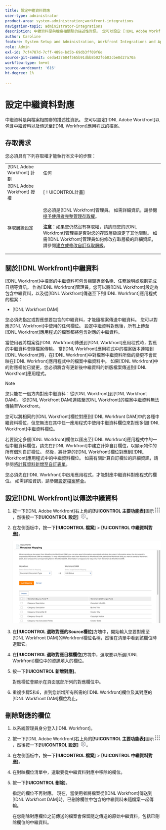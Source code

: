 ```yaml
---
title: 設定中繼資料對應
user-type: administrator
product-area: system-administration;workfront-integrations
navigation-topic: administrator-integrations
description: 中繼資料是與檔案相關聯的描述性資訊。 您可以設定 [!DNL Adobe Workfront] 以包含傳送至 [!DNL Workfront] 應用程式的檔案的中繼資料。
author: Caroline
feature: System Setup and Administration, Workfront Integrations and Apps
role: Admin
exl-id: 7cf4787d-7cff-489e-bd5b-69db3ff09f6e
source-git-commit: ceda437684f565b91dbb8b02f6b03cbe8d27a70a
workflow-type: tm+mt
source-wordcount: '616'
ht-degree: 1%

---
```


# 設定中繼資料對應

中繼資料是與檔案相關聯的描述性資訊。 您可以設定[!DNL Adobe Workfront]以包含中繼資料以及傳送至[!DNL Workfront]應用程式的檔案。

## 存取需求

您必須具有下列存取權才能執行本文中的步驟：

<table style="table-layout:auto"> 
 <col> 
 <col> 
 <tbody> 
  <tr> 
   <td role="rowheader">[!DNL Adobe Workfront] 計劃</td> 
   <td>任何</td> 
  </tr> 
  <tr> 
   <td role="rowheader">[!DNL Adobe Workfront] 授權</td> 
   <td>[！UICONTROL計畫]</td> 
  </tr> 
  <tr> 
   <td role="rowheader">存取層級設定</td> 
   <td> <p>您必須是[!DNL Workfront]管理員。 如需詳細資訊，請參閱<a href="../../administration-and-setup/add-users/configure-and-grant-access/grant-a-user-full-administrative-access.md" class="MCXref xref">授予使用者完整管理存取權</a>。</p> <p><b>注意</b>：如果您仍然沒有存取權，請詢問您的[!DNL Workfront]管理員是否對您的存取層級設定了其他限制。 如需[!DNL Workfront]管理員如何修改存取層級的詳細資訊，請參閱<a href="../../administration-and-setup/add-users/configure-and-grant-access/create-modify-access-levels.md" class="MCXref xref">建立或修改自訂存取層級</a>。</p> </td> 
  </tr> 
 </tbody> 
</table>

## 關於[!DNL Workfront]中繼資料

[!DNL Workfront]中檔案的中繼資料可包含相關專案名稱、任務說明或規劃完成日期等資訊。 作為[!DNL Workfront]管理員，您可以將[!DNL Workfront]設定為包含中繼資料，以及從[!DNL Workfront]傳送至下列[!DNL Workfront]應用程式的檔案：

* [!DNL Workfront DAM]

您必須先指定或對應想要包含的中繼資料，才能隨檔案傳送中繼資料。 您可以對應[!DNL Workfront]中使用的任何欄位。 設定中繼資料對應後，所有上傳至[!DNL Workfront]應用程式的檔案都將包含對應的中繼資料。

當使用者將檔案從[!DNL Workfront]傳送到[!DNL Workfront]應用程式時，對應的中繼資料會隨檔案傳輸。 當[!DNL Workfront]應用程式中的檔案版本連結到[!DNL Workfront]時，在[!DNL Workfront]中對檔案中繼資料所做的變更不會反映在[!DNL Workfront]應用程式中的檔案中繼資料中。 如果[!DNL Workfront]中的對應欄位已變更，您必須將含有更新後中繼資料的新版檔案傳送到[!DNL Workfront]應用程式。

>[!NOTE]
>
>您只能在一個方向對應中繼資料：從[!DNL Workfront]到[!DNL Workfront DAM]。 從[!DNL Workfront DAM]連結至[!DNL Workfront]的檔案中繼資料無法傳輸至Workfront。

您可以將相同的[!DNL Workfront]欄位對應到[!DNL Workfront DAM]中的各種中繼資料欄位，但您無法在其中任一應用程式中使用中繼資料欄位來對應多個[!DNL Workfront]中繼資料欄位。

若要設定多個[!DNL Workfront]欄位以匯出至[!DNL Workfront]應用程式中的一個中繼資料欄位，請先在[!DNL Workfront]中建立計算自訂欄位，以顯示物件的所有個別自訂欄位。 然後，將計算的[!DNL Workfront]欄位對應到[!DNL Workfront]應用程式中的中繼資料欄位。 如需有關計算自訂欄位的詳細資訊，請參閱[將計算資料新增至自訂表單](../../administration-and-setup/customize-workfront/create-manage-custom-forms/add-calculated-data-to-custom-form.md)。

您必須先在[!DNL Workfront]中啟用應用程式，才能對應中繼資料對應程式的欄位。 如需詳細資訊，請參閱[設定檔案整合](../../administration-and-setup/configure-integrations/configure-document-integrations.md)。

## 設定[!DNL Workfront]以傳送中繼資料

1. 按一下[!DNL Adobe Workfront]右上角的&#x200B;**[!UICONTROL 主要功能表]**&#x200B;圖示![](assets/main-menu-icon.png)，然後按一下&#x200B;**[!UICONTROL 設定]** ![](assets/gear-icon-settings.png)。

1. 在左側面板中，按一下&#x200B;**[!UICONTROL 檔案]** > **[!UICONTROL 中繼資料對應]**。

   ![](assets/metadata-mapping.png)

1. 在&#x200B;**[!UICONTROL 選取對應的Source欄位]**&#x200B;方塊中，開始輸入您要對應至[!DNL Workfront DAM]的Workfront欄位名稱，然後在清單中看到該欄位時選取它。
1. 在&#x200B;**[!UICONTROL 選取對應目標欄位]**&#x200B;方塊中，選取要以所選[!DNL Workfront]欄位中的資訊填入的欄位。

1. 按一下&#x200B;**[!UICONTROL 新增對應]**。

   對應欄位會顯示在頁面底部所列的對應欄位中。

1. 重複步驟5和6，直到您新增所有所需的[!DNL Workfront]欄位及其對應的[!DNL Workfront DAM]欄位為止。

## 刪除對應的欄位

1. 以系統管理員身分登入[!DNL Workfront]。
1. 按一下[!DNL Adobe Workfront]右上角的&#x200B;**[!UICONTROL 主要功能表]**&#x200B;圖示![](assets/main-menu-icon.png)，然後按一下&#x200B;**[!UICONTROL 設定]** ![](assets/gear-icon-settings.png)。

1. 在左側面板中，按一下&#x200B;**[!UICONTROL 檔案]** > **[!UICONTROL 中繼資料對應]**。

1. 在對映欄位清單中，選取要從中繼資料對應中移除的欄位。
1. 按一下&#x200B;**[!UICONTROL 刪除]**。

   指定的欄位不再對應。 現在，當使用者將檔案從[!DNL Workfront]傳送到[!DNL Workfront DAM]時，已刪除欄位中包含的中繼資料未隨檔案一起傳輸。

   在您刪除對應欄位之前傳送的檔案會保留隨之傳送的原始中繼資料，包括已刪除欄位的中繼資料。
